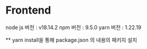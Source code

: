 # Frontend
node js 버전 : v18.14.2
npm 버전 : 9.5.0
yarn 버전 : 1.22.19 

** yarn install을 통해 package.json 의 내용의 패키지 설치

